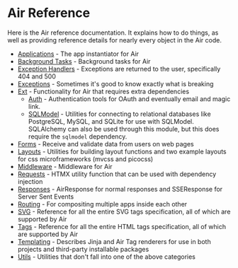 # Air Reference

Here is the Air reference documentation. It explains how to do things, as well as providing reference details for nearly every object in the Air code.

- [Applications](../api/applications.md) - The app instantiator for Air
- [Background Tasks](../api/background.md) - Background tasks for Air
- [Exception Handlers](../api/exception_handlers.md) - Exceptions are returned to the user, specifically 404 and 500
- [Exceptions](../api/exceptions.md) - Sometimes it's good to know exactly what is breaking
- [Ext](../api/ext/index.md) - Functionality for Air that requires extra dependencies
    - [Auth](../api/ext/auth.md) - Authentication tools for OAuth and eventually email and magic link.
    - [SQLModel](../api/ext/sqlmodel.md) - Utilities for connecting to relational databases like PostgreSQL, MySQL, and SQLite for use with SQLModel. SQLAlchemy can also be used through this module, but this does require the `sqlmodel` dependency.
- [Forms](../api/forms.md) - Receive and validate data from users on web pages
- [Layouts](../api/layouts.md) - Utilities for building layout functions and two example layouts for css microframeworks (mvcss and picocss)
- [Middleware](../api/middleware.md) - Middleware for Air
- [Requests](../api/requests.md) - HTMX utility function that can be used with dependency injection
- [Responses](../api/responses.md) - AirResponse for normal responses and SSEResponse for Server Sent Events
- [Routing](../api/routing.md) - For compositing multiple apps inside each other
- [SVG](../api/svg/index.md) - Reference for all the entire SVG tags specification, all of which are supported by Air
- [Tags](../api/tags/index.md) - Reference for all the entire HTML tags specification, all of which are supported by Air
- [Templating](../api/templating.md) - Describes Jinja and Air Tag renderers for use in both projects and third-party installable packages
- [Utils](../api/utils.md) - Utilities that don't fall into one of the above categories